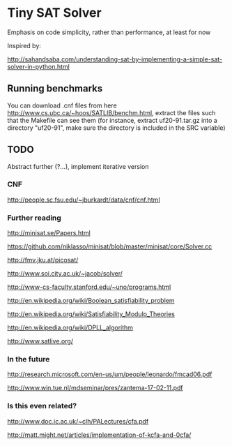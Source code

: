 # Tiny SAT Solver

Emphasis on code simplicity, rather than performance, at least for now

Inspired by: 

http://sahandsaba.com/understanding-sat-by-implementing-a-simple-sat-solver-in-python.html

## Running benchmarks

You can download .cnf files from here http://www.cs.ubc.ca/~hoos/SATLIB/benchm.html, extract the files such that the Makefile can see them (for instance, extract uf20-91.tar.gz into a directory "uf20-91", make sure the directory is included in the SRC variable)

## TODO

Abstract further (?...), implement iterative version

### CNF 

http://people.sc.fsu.edu/~jburkardt/data/cnf/cnf.html

### Further reading

http://minisat.se/Papers.html

https://github.com/niklasso/minisat/blob/master/minisat/core/Solver.cc

http://fmv.jku.at/picosat/ 

http://www.soi.city.ac.uk/~jacob/solver/

http://www-cs-faculty.stanford.edu/~uno/programs.html

http://en.wikipedia.org/wiki/Boolean_satisfiability_problem

http://en.wikipedia.org/wiki/Satisfiability_Modulo_Theories

http://en.wikipedia.org/wiki/DPLL_algorithm

http://www.satlive.org/

### In the future

http://research.microsoft.com/en-us/um/people/leonardo/fmcad06.pdf

http://www.win.tue.nl/mdseminar/pres/zantema-17-02-11.pdf

### Is this even related?

http://www.doc.ic.ac.uk/~clh/PALectures/cfa.pdf

http://matt.might.net/articles/implementation-of-kcfa-and-0cfa/

